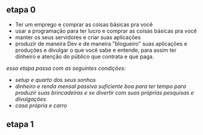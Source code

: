 
## etapa 0
- Ter um emprego e comprar as coisas básicas pra você 
- usar a programação para ter lucro e comprar as coisas básicas pra você 
- manter os seus servidores e criar suas aplicações 
- produzir de maneira Dev e de maneira "blogueiro" suas aplicações e produções e divulgar o que você sabe e entende, para assim ter dinheiro e atenção do público que contrata e que paga.

 *essa etapa passa com as seguintes condições:*
 - *setup e quarto dos seus sonhos*
 - *dinheiro e renda mensal passiva suficiente boa para ter tempo para produzir suas brincadeiras e se divertir com suas próprias pesquisas e divulgações.*
 - *casa própria e carro*
## etapa 1
